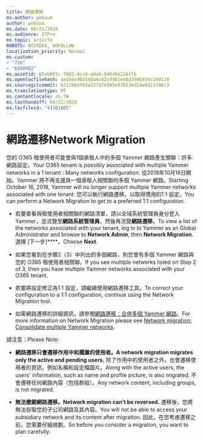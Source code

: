 ```yaml
---
title: 網路遷移
ms.author: pebaum
author: pebaum
ms.date: 04/21/2020
ms.audience: ITPro
ms.topic: article
ROBOTS: NOINDEX, NOFOLLOW
localization_priority: Normal
ms.custom:
- "716"
- "6000002"
ms.assetid: b5ab885c-3803-4cc8-adab-94848e226ffb
ms.openlocfilehash: aada8e90d168a4c621dd81ee8d306b934c20d119
ms.sourcegitcommit: 631cbb5f03e5371f0995e976536d24e9d13746c3
ms.translationtype: MT
ms.contentlocale: zh-TW
ms.lasthandoff: 04/22/2020
ms.locfileid: "43761805"
---
```

# <a name="network-migration"></a><span data-ttu-id="dfe1a-102">網路遷移</span><span class="sxs-lookup"><span data-stu-id="dfe1a-102">Network Migration</span></span>

<span data-ttu-id="dfe1a-103">您的 O365 租使用者可能會與1個承租人中的多個 Yammer 網路產生關聯：許多網路設定。</span><span class="sxs-lookup"><span data-stu-id="dfe1a-103">Your O365 tenant is possibly associated with multiple Yammer networks in a 1 tenant : Many networks configuration.</span></span> <span data-ttu-id="dfe1a-104">從2018年10月16日開始，Yammer 將不再支援與一個承租人相關聯的多個 Yammer 網路。</span><span class="sxs-lookup"><span data-stu-id="dfe1a-104">Starting October 16, 2018, Yammer will no longer support multiple Yammer networks associated with one tenant.</span></span> <span data-ttu-id="dfe1a-105">您可以執行網路遷移，以取得慣用的1:1 設定。</span><span class="sxs-lookup"><span data-stu-id="dfe1a-105">You can perform a Network Migration to get to a preferred 1:1 configuration.</span></span>
  
- <span data-ttu-id="dfe1a-106">若要查看與租使用者相關聯的網路清單，請以全域系統管理員身分登入 Yammer，並流覽至**網路系統管理員**，然後再流覽**網路遷移**。</span><span class="sxs-lookup"><span data-stu-id="dfe1a-106">To view a list of the networks associated with your tenant, log in to Yammer as an Global Administrator and browse to **Network Admin**, then **Network Migration**.</span></span> <span data-ttu-id="dfe1a-107">選擇 [下一步]\*\*\*\*。</span><span class="sxs-lookup"><span data-stu-id="dfe1a-107">Choose **Next**.</span></span>

- <span data-ttu-id="dfe1a-108">如果您看到在步驟2（3）中列出的多個網路，則您會有多個 Yammer 網路與您的 O365 租使用者相關聯。</span><span class="sxs-lookup"><span data-stu-id="dfe1a-108">If you see multiple networks listed on Step 2 of 3, then you have multiple Yammer networks associated with your O365 tenant.</span></span>

- <span data-ttu-id="dfe1a-109">若要將設定修正為1:1 設定，請繼續使用網路遷移工具。</span><span class="sxs-lookup"><span data-stu-id="dfe1a-109">To correct your configuration to a 1:1 configuration, continue using the Network Migration tool.</span></span>

- <span data-ttu-id="dfe1a-110">如需網路遷移的詳細資訊，請參閱[網路遷移：合併多個 Yammer 網路](https://docs.microsoft.com/yammer/configure-your-yammer-network/consolidate-multiple-yammer-networks)。</span><span class="sxs-lookup"><span data-stu-id="dfe1a-110">For more information on Network Migration please see [Network migration: Consolidate multiple Yammer networks](https://docs.microsoft.com/yammer/configure-your-yammer-network/consolidate-multiple-yammer-networks).</span></span>

<span data-ttu-id="dfe1a-111">請注意：</span><span class="sxs-lookup"><span data-stu-id="dfe1a-111">Please Note:</span></span>
  
- <span data-ttu-id="dfe1a-112">**網路遷移只會遷移作用中和擱置的使用者。**</span><span class="sxs-lookup"><span data-stu-id="dfe1a-112">**A network migration migrates only the active and pending users.**</span></span> <span data-ttu-id="dfe1a-113">除了作用中的使用者之外，也會遷移使用者的資訊，例如名稱和設定檔圖片。</span><span class="sxs-lookup"><span data-stu-id="dfe1a-113">Along with the active users, the users' information, such as name and profile picture, is also migrated.</span></span> <span data-ttu-id="dfe1a-114">不會遷移任何網路內容（包括群組）。</span><span class="sxs-lookup"><span data-stu-id="dfe1a-114">Any network content, including groups, is not migrated.</span></span>

- <span data-ttu-id="dfe1a-115">**無法撤銷網路遷移。**</span><span class="sxs-lookup"><span data-stu-id="dfe1a-115">**Network migration can't be reversed.**</span></span> <span data-ttu-id="dfe1a-116">遷移後，您將無法存取您的子公司網路及其內容。</span><span class="sxs-lookup"><span data-stu-id="dfe1a-116">You will not be able to access your subsidiary network and its content after migration.</span></span> <span data-ttu-id="dfe1a-117">因此，在您考慮遷移之前，您需要仔細規劃。</span><span class="sxs-lookup"><span data-stu-id="dfe1a-117">So before you consider a migration, you want to plan carefully.</span></span>
